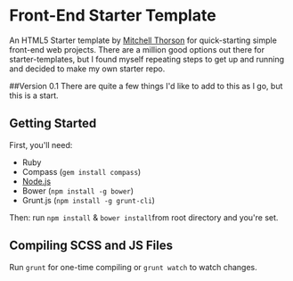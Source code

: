 # Front-End Starter Template

An HTML5 Starter template by [Mitchell Thorson](http://mitchellryanthorson.com) for quick-starting simple front-end web projects.
There are a million good options out there for starter-templates, but I found myself repeating steps to get up and running and decided to make my own starter repo.

##Version 0.1
There are quite a few things I'd like to add to this as I go, but this is a start.

## Getting Started
First, you'll need:
* Ruby
* Compass (`gem install compass`) 
* [Node.js](http://nodejs.org/)
* Bower (`npm install -g bower`)
* Grunt.js (`npm install -g grunt-cli`)

Then:
run `npm install` & `bower install`from root directory and you're set.

## Compiling SCSS and JS Files
Run `grunt` for one-time compiling or `grunt watch` to watch changes.

